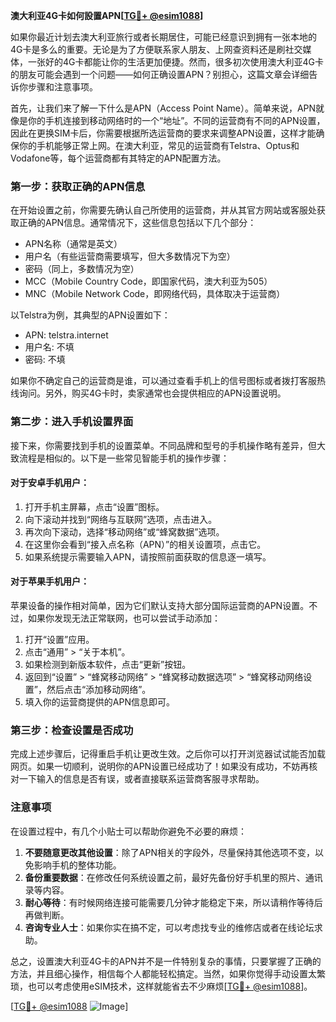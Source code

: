 **澳大利亚4G卡如何設置APN[[TG💪+ @esim1088](https://t.me/s/esim1088)]**

如果你最近计划去澳大利亚旅行或者长期居住，可能已经意识到拥有一张本地的4G卡是多么的重要。无论是为了方便联系家人朋友、上网查资料还是刷社交媒体，一张好的4G卡都能让你的生活更加便捷。然而，很多初次使用澳大利亚4G卡的朋友可能会遇到一个问题——如何正确设置APN？别担心，这篇文章会详细告诉你步骤和注意事项。

首先，让我们来了解一下什么是APN（Access Point Name）。简单来说，APN就像是你的手机连接到移动网络时的一个“地址”。不同的运营商有不同的APN设置，因此在更换SIM卡后，你需要根据所选运营商的要求来调整APN设置，这样才能确保你的手机能够正常上网。在澳大利亚，常见的运营商有Telstra、Optus和Vodafone等，每个运营商都有其特定的APN配置方法。

### **第一步：获取正确的APN信息**

在开始设置之前，你需要先确认自己所使用的运营商，并从其官方网站或客服处获取正确的APN信息。通常情况下，这些信息包括以下几个部分：

- APN名称（通常是英文）
- 用户名（有些运营商需要填写，但大多数情况下为空）
- 密码（同上，多数情况为空）
- MCC（Mobile Country Code，即国家代码，澳大利亚为505）
- MNC（Mobile Network Code，即网络代码，具体取决于运营商）

以Telstra为例，其典型的APN设置如下：
- APN: telstra.internet
- 用户名: 不填
- 密码: 不填

如果你不确定自己的运营商是谁，可以通过查看手机上的信号图标或者拨打客服热线询问。另外，购买4G卡时，卖家通常也会提供相应的APN设置说明。

### **第二步：进入手机设置界面**

接下来，你需要找到手机的设置菜单。不同品牌和型号的手机操作略有差异，但大致流程是相似的。以下是一些常见智能手机的操作步骤：

#### **对于安卓手机用户：**
1. 打开手机主屏幕，点击“设置”图标。
2. 向下滚动并找到“网络与互联网”选项，点击进入。
3. 再次向下滚动，选择“移动网络”或“蜂窝数据”选项。
4. 在这里你会看到“接入点名称（APN）”的相关设置项，点击它。
5. 如果系统提示需要输入APN，请按照前面获取的信息逐一填写。

#### **对于苹果手机用户：**
苹果设备的操作相对简单，因为它们默认支持大部分国际运营商的APN设置。不过，如果你发现无法正常联网，也可以尝试手动添加：
1. 打开“设置”应用。
2. 点击“通用” > “关于本机”。
3. 如果检测到新版本软件，点击“更新”按钮。
4. 返回到“设置” > “蜂窝移动网络” > “蜂窝移动数据选项” > “蜂窝移动网络设置”，然后点击“添加移动网络”。
5. 填入你的运营商提供的APN信息即可。

### **第三步：检查设置是否成功**

完成上述步骤后，记得重启手机让更改生效。之后你可以打开浏览器试试能否加载网页。如果一切顺利，说明你的APN设置已经成功了！如果没有成功，不妨再核对一下输入的信息是否有误，或者直接联系运营商客服寻求帮助。

### **注意事项**

在设置过程中，有几个小贴士可以帮助你避免不必要的麻烦：

1. **不要随意更改其他设置**：除了APN相关的字段外，尽量保持其他选项不变，以免影响手机的整体功能。
2. **备份重要数据**：在修改任何系统设置之前，最好先备份好手机里的照片、通讯录等内容。
3. **耐心等待**：有时候网络连接可能需要几分钟才能稳定下来，所以请稍作等待后再做判断。
4. **咨询专业人士**：如果你实在搞不定，可以考虑找专业的维修店或者在线论坛求助。

总之，设置澳大利亚4G卡的APN并不是一件特别复杂的事情，只要掌握了正确的方法，并且细心操作，相信每个人都能轻松搞定。当然，如果你觉得手动设置太繁琐，也可以考虑使用eSIM技术，这样就能省去不少麻烦[[TG💪+ @esim1088](https://t.me/s/esim1088)]。

[[TG💪+ @esim1088](https://t.me/s/esim1088) ![Image](https://i.postimg.cc/4NQfJmqS/Snipaste-2025-05-13-00-14-12.png)]